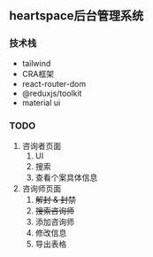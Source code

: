## heartspace后台管理系统

### 技术栈

- tailwind
- CRA框架
- react-router-dom
- @reduxjs/toolkit
- material ui

### TODO

1. 咨询者页面
   1. UI
   2. 搜索
   3. 查看个案具体信息
2. 咨询师页面
   1. ~~解封 & 封禁~~
   2. ~~搜索咨询师~~
   3. 添加咨询师
   4. 修改信息
   5. 导出表格